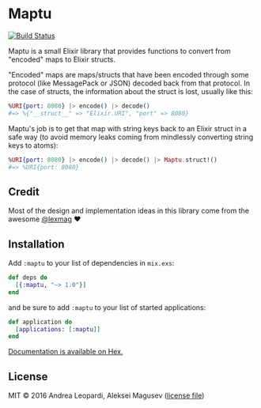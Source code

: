 # Maptu

[![Build Status](https://travis-ci.org/whatyouhide/maptu.svg?branch=master)](https://travis-ci.org/whatyouhide/maptu)

Maptu is a small Elixir library that provides functions to convert from
"encoded" maps to Elixir structs.

"Encoded" maps are maps/structs that have been encoded through some protocol
(like MessagePack or JSON) decoded back from that protocol. In the case of
structs, the information about the struct is lost, usually like this:

```elixir
%URI{port: 8080} |> encode() |> decode()
#=> %{"__struct__" => "Elixir.URI", "port" => 8080}
```

Maptu's job is to get that map with string keys back to an Elixir struct in a
safe way (to avoid memory leaks coming from mindlessly converting string keys to
atoms):

```elixir
%URI{port: 8080} |> encode() |> decode() |> Maptu.struct!()
#=> %URI{port: 8080}
```

## Credit

Most of the design and implementation ideas in this library come from the
awesome [@lexmag](https://github.com/lexmag) :heart:

## Installation

Add `:maptu` to your list of dependencies in `mix.exs`:

```elixir
def deps do
  [{:maptu, "~> 1.0"}]
end
```

and be sure to add `:maptu` to your list of started applications:

```elixir
def application do
  [applications: [:maptu]]
end
```

[Documentation is available on Hex.][hex-docs]

## License

MIT © 2016 Andrea Leopardi, Aleksei Magusev ([license file](LICENSE.txt))


[hex-docs]: http://hexdocs.pm/maptu
